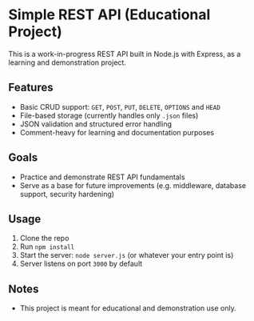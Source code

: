 # Simple REST API (Educational Project)

This is a work-in-progress REST API built in Node.js with Express, as a learning and demonstration project.

## Features

- Basic CRUD support: `GET`, `POST`, `PUT`, `DELETE`, `OPTIONS` and `HEAD`
- File-based storage (currently handles only `.json` files)
- JSON validation and structured error handling
- Comment-heavy for learning and documentation purposes

## Goals

- Practice and demonstrate REST API fundamentals
- Serve as a base for future improvements (e.g. middleware, database support, security hardening)

## Usage

1. Clone the repo
2. Run `npm install`
3. Start the server: `node server.js` (or whatever your entry point is)
4. Server listens on port `3000` by default

## Notes

- This project is meant for educational and demonstration use only.
